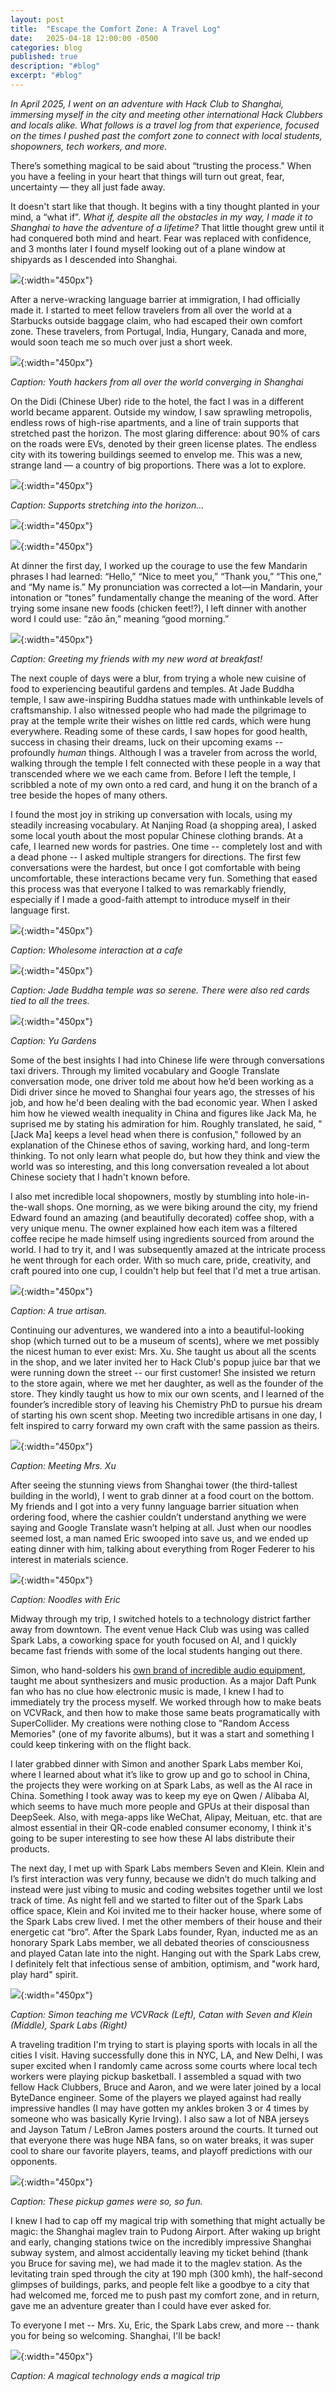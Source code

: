 ```yaml
---
layout: post
title:  "Escape the Comfort Zone: A Travel Log"
date:   2025-04-18 12:00:00 -0500
categories: blog
published: true
description: "#blog"
excerpt: "#blog"
---
```


*In April 2025, I went on an adventure with Hack Club to Shanghai, immersing myself in the city and meeting other international Hack Clubbers and locals alike. What follows is a travel log from that experience, focused on the times I pushed past the comfort zone to connect with local students, shopowners, tech workers, and more.*

There’s something magical to be said about “trusting the process." When you have a feeling in your heart that things will turn out great, fear, uncertainty — they all just fade away.

It doesn't start like that though. It begins with a tiny thought planted in your mind, a “what if”. *What if, despite all the obstacles in my way, I made it to Shanghai to have the adventure of a lifetime?* That little thought grew until it had conquered both mind and heart. Fear was replaced with confidence, and 3 months later I found myself looking out of a plane window at shipyards as I descended into Shanghai.

![](/assets/post2images/Shipyard_Plane_Cropped.jpg){:width="450px"}

After a nerve-wracking language barrier at immigration, I had officially made it. I started to meet fellow travelers from all over the world at a Starbucks outside baggage claim, who had escaped their own comfort zone. These travelers, from Portugal, India, Hungary, Canada and more, would soon teach me so much over just a short week.

![](/assets/post2images/Basecamp.JPG){:width="450px"}

*Caption: Youth hackers from all over the world converging in Shanghai*

On the Didi (Chinese Uber) ride to the hotel, the fact I was in a different world became apparent. Outside my window, I saw sprawling metropolis, endless rows of high-rise apartments, and a line of train supports that stretched past the horizon. The most glaring difference: about 90% of cars on the roads were EVs, denoted by their green license plates. The endless city with its towering buildings seemed to envelop me. This was a new, strange land — a country of big proportions. There was a lot to explore.

![](/assets/post2images/Supports_Horizon.JPG){:width="450px"}

*Caption: Supports stretching into the horizon…*

![](/assets/post2images/Moving_Vertical.JPG){:width="450px"}

![](/assets/post2images/Neighborhood_Vertical.JPG){:width="450px"}

At dinner the first day, I worked up the courage to use the few Mandarin phrases I had learned: “Hello,” “Nice to meet you,” “Thank you,” “This one,” and “My name is.” My pronunciation was corrected a lot—in Mandarin, your intonation or “tones” fundamentally change the meaning of the word. After trying some insane new foods (chicken feet!?), I left dinner with another word I could use: “zǎo ān,” meaning “good morning.”

![](/assets/post2images/Friends_At_Breakfast.JPG){:width="450px"}

*Caption: Greeting my friends with my new word at breakfast!*

The next couple of days were a blur, from trying a whole new cuisine of food to experiencing beautiful gardens and temples. At Jade Buddha temple, I saw awe-inspiring Buddha statues made with unthinkable levels of craftsmanship. I also witnessed people who had made the pilgrimage to pray at the temple write their wishes on little red cards, which were hung everywhere. Reading some of these cards, I saw hopes for good health, success in chasing their dreams, luck on their upcoming exams -- profoundly *human* things. Although I was a traveler from across the world, walking through the temple I felt connected with these people in a way that transcended where we we each came from. Before I left the temple, I scribbled a note of my own onto a red card, and hung it on the branch of a tree beside the hopes of many others.

I found the most joy in striking up conversation with locals, using my steadily increasing vocabulary. At Nanjing Road (a shopping area), I asked some local youth about the most popular Chinese clothing brands. At a cafe, I learned new words for pastries. One time -- completely lost and with a dead phone -- I asked multiple strangers for directions. The first few conversations were the hardest, but once I got comfortable with being uncomfortable, these interactions became very fun. Something that eased this process was that everyone I talked to was remarkably friendly, especially if I made a good-faith attempt to introduce myself in their language first.

![](/assets/post2images/Meeting_Barista.JPG){:width="450px"}

*Caption: Wholesome interaction at a cafe*

![](/assets/post2images/Temple_Composition.JPG){:width="450px"}

*Caption: Jade Buddha temple was so serene. There were also red cards tied to all the trees.*

![](/assets/post2images/Yu_Garden.JPG){:width="450px"}

*Caption: Yu Gardens*

Some of the best insights I had into Chinese life were through conversations taxi drivers. Through my limited vocabulary and Google Translate conversation mode, one driver told me about how he’d been working as a Didi driver since he moved to Shanghai four years ago, the stresses of his job, and how he'd been dealing with the bad economic year. When I asked him how he viewed wealth inequality in China and figures like Jack Ma, he suprised me by stating his admiration for him. Roughly translated, he said, "[Jack Ma] keeps a level head when there is confusion," followed by an explanation of the Chinese ethos of saving, working hard, and long-term thinking. To not only learn what people do, but how they think and view the world was so interesting, and this long conversation revealed a lot about Chinese society that I hadn't known before.

I also met incredible local shopowners, mostly by stumbling into hole-in-the-wall shops. One morning, as we were biking around the city, my friend Edward found an amazing (and beautifully decorated) coffee shop, with a very unique menu. The owner explained how each item was a filtered coffee recipe he made himself using ingredients sourced from around the world. I had to try it, and I was subsequently amazed at the intricate process he went through for each order. With so much care, pride, creativity, and craft poured into one cup, I couldn't help but feel that I'd met a true artisan.

![](/assets/post2images/Coffee_Shop.jpg){:width="450px"}

*Caption: A true artisan.*

Continuing our adventures, we wandered into a into a beautiful-looking shop (which turned out to be a museum of scents), where we met possibly the nicest human to ever exist: Mrs. Xu. She taught us about all the scents in the shop, and we later invited her to Hack Club's popup juice bar that we were running down the street -- our first customer! She insisted we return to the store again, where we met her daughter, as well as the founder of the store. They kindly taught us how to mix our own scents, and I learned of the founder’s incredible story of leaving his Chemistry PhD to pursue his dream of starting his own scent shop. Meeting two incredible artisans in one day, I felt inspired to carry forward my own craft with the same passion as theirs.

![](/assets/post2images/Meeting_Mrs_Xu.JPG){:width="450px"}

*Caption: Meeting Mrs. Xu*

After seeing the stunning views from Shanghai tower (the third-tallest building in the world), I went to grab dinner at a food court on the bottom. My friends and I got into a very funny language barrier situation when ordering food, where the cashier couldn’t understand anything we were saying and Google Translate wasn’t helping at all. Just when our noodles seemed lost, a man named Eric swooped into save us, and we ended up eating dinner with him, talking about everything from Roger Federer to his interest in materials science.

![](/assets/post2images/Dinner_With_Eric.JPG){:width="450px"}

*Caption: Noodles with Eric*

Midway through my trip, I switched hotels to a technology district farther away from downtown. The event venue Hack Club was using was called Spark Labs, a coworking space for youth focused on AI, and I quickly became fast friends with some of the local students hanging out there.

Simon, who hand-solders his [own brand of incredible audio equipment](https://www.earmodular.com/), taught me about synthesizers and music production. As a major Daft Punk fan who has no clue how electronic music is made, I knew I had to immediately try the process myself. We worked through how to make beats on VCVRack, and then how to make those same beats programatically with SuperCollider. My creations were nothing close to "Random Access Memories" (one of my favorite albums), but it was a start and something I could keep tinkering with on the flight back.

I later grabbed dinner with Simon and another Spark Labs member Koi, where I learned about what it’s like to grow up and go to school in China, the projects they were working on at Spark Labs, as well as the AI race in China. Something I took away was to keep my eye on Qwen / Alibaba AI, which seems to have much more people and GPUs at their disposal than DeepSeek. Also, with mega-apps like WeChat, Alipay, Meituan, etc. that are almost essential in their QR-code enabled consumer economy, I think it's going to be super interesting to see how these AI labs distribute their products.

The next day, I met up with Spark Labs members Seven and Klein. Klein and I’s first interaction was very funny, because we didn’t do much talking and instead were just vibing to music and coding websites together until we lost track of time. As night fell and we started to filter out of the Spark Labs office space, Klein and Koi invited me to their hacker house, where some of the Spark Labs crew lived. I met the other members of their house and their energetic cat “bro”. After the Spark Labs founder, Ryan, inducted me as an honorary Spark Labs member, we all debated theories of consciousness and played Catan late into the night. Hanging out with the Spark Labs crew, I definitely felt that infectious sense of ambition, optimism, and "work hard, play hard" spirit.

![](/assets/post2images/Spark_Labs_Collated.jpg){:width="450px"}

*Caption: Simon teaching me VCVRack (Left), Catan with Seven and Klein (Middle), Spark Labs (Right)*

A traveling tradition I'm trying to start is playing sports with locals in all the cities I visit. Having successfully done this in NYC, LA, and New Delhi, I was super excited when I randomly came across some courts where local tech workers were playing pickup basketball. I assembled a squad with two fellow Hack Clubbers, Bruce and Aaron, and we were later joined by a local ByteDance engineer. Some of the players we played against had really impressive handles (I may have gotten my ankles broken 3 or 4 times by someone who was basically Kyrie Irving). I also saw a lot of NBA jerseys and Jayson Tatum / LeBron James posters around the courts. It turned out that everyone there was huge NBA fans, so on water breaks, it was super cool to share our favorite players, teams, and playoff predictions with our opponents.

![](/assets/post2images/Locals_Basketball.JPG){:width="450px"}

*Caption: These pickup games were so, so fun.*

I knew I had to cap off my magical trip with something that might actually be magic: the Shanghai maglev train to Pudong Airport. After waking up bright and early, changing stations twice on the incredibly impressive Shanghai subway system, and almost accidentally leaving my ticket behind (thank you Bruce for saving me), we had made it to the maglev station. As the levitating train sped through the city at 190 mph (300 kmh), the half-second glimpses of buildings, parks, and people felt like a goodbye to a city that had welcomed me, forced me to push past my comfort zone, and in return, gave me an adventure greater than I could have ever asked for.

To everyone I met -- Mrs. Xu, Eric, the Spark Labs crew, and more -- thank you for being so welcoming. Shanghai, I'll be back!

![](/assets/post2images/Maglev_Train_Cropped.jpg){:width="450px"}

*Caption: A magical technology ends a magical trip*